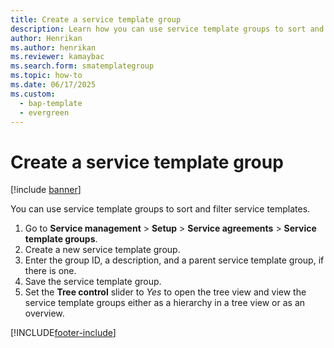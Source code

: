 ```yaml
---
title: Create a service template group 
description: Learn how you can use service template groups to sort and filter service templates, including a step-by-step process for creating service template groups.
author: Henrikan
ms.author: henrikan
ms.reviewer: kamaybac
ms.search.form: smatemplategroup
ms.topic: how-to
ms.date: 06/17/2025
ms.custom: 
  - bap-template
  - evergreen
---
```


# Create a service template group  

[!include [banner](../includes/banner.md)]

You can use service template groups to sort and filter service templates.

1. Go to **Service management** \> **Setup** \> **Service agreements** \> **Service template groups**.
2. Create a new service template group.
3. Enter the group ID, a description, and a parent service template group, if there is one.
4. Save the service template group.
5. Set the **Tree control** slider to *Yes* to open the tree view and view the service template groups either as a hierarchy in a tree view or as an overview.

[!INCLUDE[footer-include](../../includes/footer-banner.md)]
